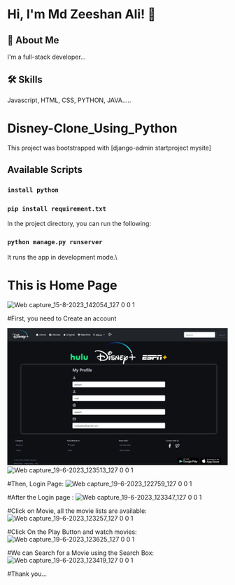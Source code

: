 # Hi, I'm Md Zeeshan Ali! 👋

## 🚀 About Me
I'm a full-stack developer...

## 🛠 Skills
Javascript, HTML, CSS, PYTHON, JAVA.....

# Disney-Clone_Using_Python
This project was bootstrapped with [django-admin startproject mysite]


## Available Scripts

### `install python`

### `pip install requirement.txt`

In the project directory, you can run the following:

### `python manage.py runserver`

It runs the app in development mode.\



# This is Home Page


![Web capture_15-8-2023_142054_127 0 0 1](https://github.com/zeeshan0987/Disney-Clone_Using_Python/assets/63701711/2422192f-67bb-49bf-9219-4e7a2420b3e4)


#First, you need to Create an account 

![Alt text](</red_img/Web capture_19-6-2023_123327_127.0.0.1.jpeg>)
![Web capture_19-6-2023_123513_127 0 0 1](https://github.com/zeeshan0987/Disney-Clone_Using_Python/assets/63701711/27c89f74-3946-4507-a50b-eeb78a60ded1)

#Then, Login Page:
![Web capture_19-6-2023_122759_127 0 0 1](https://github.com/zeeshan0987/Disney-Clone_Using_Python/assets/63701711/eee05e00-0ad7-4345-a927-4fe454d89d24)

#After the Login page :
![Web capture_19-6-2023_123347_127 0 0 1](https://github.com/zeeshan0987/Disney-Clone_Using_Python/assets/63701711/93afb8a8-7616-421d-af98-4f7cd4299dc6)

#Click on Movie, all the movie lists are available:
![Web capture_19-6-2023_123257_127 0 0 1](https://github.com/zeeshan0987/Disney-Clone_Using_Python/assets/63701711/57e73505-d293-43f6-8dca-36858334b0ef)

#Click On the Play Button and watch movies:
![Web capture_19-6-2023_123625_127 0 0 1](https://github.com/zeeshan0987/Disney-Clone_Using_Python/assets/63701711/1e9b192d-38d0-4630-96a6-434fb0be2b7b)

#We can Search for a Movie using the Search Box: 
![Web capture_19-6-2023_123419_127 0 0 1](https://github.com/zeeshan0987/Disney-Clone_Using_Python/assets/63701711/572fd556-b64c-4a64-99a5-d8ff112b905d)

#Thank you...





